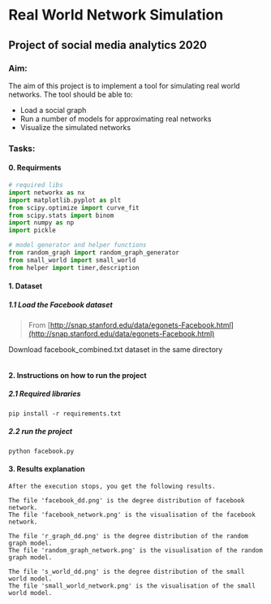 # Real World Network Simulation

## Project of social media analytics 2020

### Aim:

The aim of this project is to implement a tool for simulating real world networks. The tool should be able to:

- Load a social graph
- Run a number of models for approximating real networks
- Visualize the simulated networks

### Tasks:

#### 0. Requirments

```python
# required libs
import networkx as nx
import matplotlib.pyplot as plt
from scipy.optimize import curve_fit
from scipy.stats import binom
import numpy as np
import pickle

# model generator and helper functions
from random_graph import random_graph_generator
from small_world import small_world
from helper import timer,description
```

#### 1. Dataset

##### 1.1 Load the Facebook dataset

> From [http://snap.stanford.edu/data/egonets-Facebook.html](http://snap.stanford.edu/data/egonets-Facebook.html)

Download facebook_combined.txt dataset in the same directory

```python

```


#### 2.  Instructions on how to run the project

##### 2.1 Required libraries
```
pip install -r requirements.txt
```
##### 2.2 run the project
```
python facebook.py
```

#### 3. Results explanation

```
After the execution stops, you get the following results.

The file 'facebook_dd.png' is the degree distribution of facebook network.
The file 'facebook_network.png' is the visualisation of the facebook network.

The file 'r_graph_dd.png' is the degree distribution of the random graph model.
The file 'random_graph_network.png' is the visualisation of the random graph model.

The file 's_world_dd.png' is the degree distribution of the small world model.
The file 'small_world_network.png' is the visualisation of the small world model.
```


